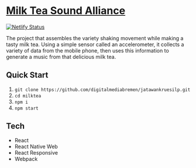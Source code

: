# [Milk Tea Sound Alliance](https://www.howtoexitvim.org/)

[![Netlify Status](https://api.netlify.com/api/v1/badges/482c4ebf-dcf6-40f2-bff6-54533d83a60c/deploy-status)](https://app.netlify.com/sites/elegant-wescoff-754899/deploys)

The project that assembles the variety shaking movement while making a tasty milk tea. Using a simple sensor called an accelerometer, it collects a variety of data from the mobile phone, then uses this information to generate a music from that delicious milk tea.


## Quick Start

1. `git clone https://github.com/digitalmediabremen/jatawankruesilp.git`
2. `cd milktea`
3. `npm i`
4. `npm start`


## Tech

* React
* React Native Web
* React Responsive
* Webpack
